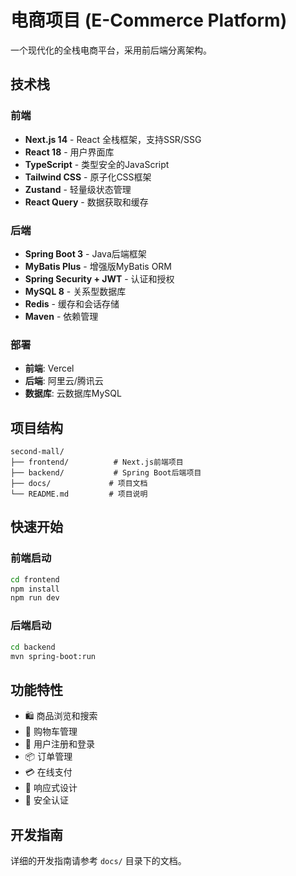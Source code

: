 # 电商项目 (E-Commerce Platform)

一个现代化的全栈电商平台，采用前后端分离架构。

## 技术栈

### 前端
- **Next.js 14** - React 全栈框架，支持SSR/SSG
- **React 18** - 用户界面库
- **TypeScript** - 类型安全的JavaScript
- **Tailwind CSS** - 原子化CSS框架
- **Zustand** - 轻量级状态管理
- **React Query** - 数据获取和缓存

### 后端
- **Spring Boot 3** - Java后端框架
- **MyBatis Plus** - 增强版MyBatis ORM
- **Spring Security + JWT** - 认证和授权
- **MySQL 8** - 关系型数据库
- **Redis** - 缓存和会话存储
- **Maven** - 依赖管理

### 部署
- **前端**: Vercel
- **后端**: 阿里云/腾讯云
- **数据库**: 云数据库MySQL

## 项目结构

```
second-mall/
├── frontend/          # Next.js前端项目
├── backend/           # Spring Boot后端项目
├── docs/             # 项目文档
└── README.md         # 项目说明
```

## 快速开始

### 前端启动
```bash
cd frontend
npm install
npm run dev
```

### 后端启动
```bash
cd backend
mvn spring-boot:run
```

## 功能特性

- 🛍️ 商品浏览和搜索
- 🛒 购物车管理
- 👤 用户注册和登录
- 📦 订单管理
- 💳 在线支付
- 📱 响应式设计
- 🔐 安全认证

## 开发指南

详细的开发指南请参考 `docs/` 目录下的文档。 